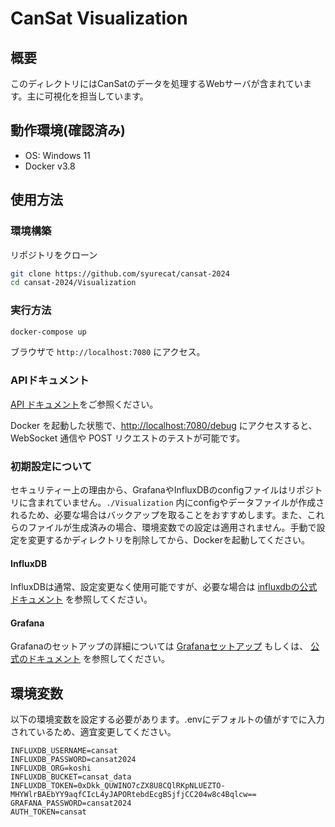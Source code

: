 # CanSat Visualization

## 概要
このディレクトリにはCanSatのデータを処理するWebサーバが含まれています。主に可視化を担当しています。

## 動作環境(確認済み)
- OS: Windows 11
- Docker v3.8

## 使用方法

### 環境構築
リポジトリをクローン
```sh
git clone https://github.com/syurecat/cansat-2024
cd cansat-2024/Visualization
```

### 実行方法
```sh
docker-compose up
```
ブラウザで `http://localhost:7080` にアクセス。

### APIドキュメント
[API ドキュメント](https://syurecat.github.io/cansat-2024/docs/api/)をご参照ください。

Docker を起動した状態で、[http://localhost:7080/debug](http://localhost:7080/debug) にアクセスすると、WebSocket 通信や POST リクエストのテストが可能です。

### 初期設定について
セキュリティー上の理由から、GrafanaやInfluxDBのconfigファイルはリポジトリに含まれていません。`./Visualization` 内にconfigやデータファイルが作成されるため、必要な場合はバックアップを取ることをおすすめします。また、これらのファイルが生成済みの場合、環境変数での設定は適用されません。手動で設定を変更するかディレクトリを削除してから、Dockerを起動してください。

#### InfluxDB

InfluxDBは通常、設定変更なく使用可能ですが、必要な場合は [influxdbの公式ドキュメント](https://docs.influxdata.com/influxdb/v2/) を参照してください。

#### Grafana

Grafanaのセットアップの詳細については [Grafanaセットアップ](https://github.com/syurecat/cansat-2024/tree/main/docs/Grafanaセットアップ.md) もしくは、 [公式のドキュメント](https://grafana.com/docs/) を参照してください。

## 環境変数
以下の環境変数を設定する必要があります。.envにデフォルトの値がすでに入力されているため、適宜変更してください。
```
INFLUXDB_USERNAME=cansat
INFLUXDB_PASSWORD=cansat2024
INFLUXDB_ORG=koshi
INFLUXDB_BUCKET=cansat_data
INFLUXDB_TOKEN=0xDkk_QUWINO7cZX8U8CQlRKpNLUEZTO-MHYWlrBAEbYY9aqfCIcL4yJAPORtebdEcgBSjfjCC204w8c4Bqlcw==
GRAFANA_PASSWORD=cansat2024
AUTH_TOKEN=cansat
```
